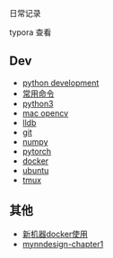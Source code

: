 
日常记录

typora 查看

## Dev

* [python development](./02dev/python-dev-env.md)
* [常用命令](./02dev/command.md)
* [python3](./02dev/python3-note.md)
* [mac opencv](./02dev/mac-cv2.md)
* [lldb](./02dev/lldb-usage.md)
* [git](./02dev/git.md)
* [numpy](./02dev/numpy-trick.md)
* [pytorch](./02dev/pytorch.md)
* [docker](./02dev/docker.md)
* [ubuntu](./02dev/ubuntu.md)
* [tmux](./02dev/tmux.md)


## 其他

* [新机器docker使用](./02dev/新机器docker使用.md)
* [mynndesign-chapter1](./03lab/mynndesign/ch1.md)



